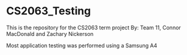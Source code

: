 # CS2063_Testing

This is the repository for the CS2063 term project 
By: Team 11, Connor MacDonald and Zachary Nickerson

Most application testing was performed using a Samsung A4 
